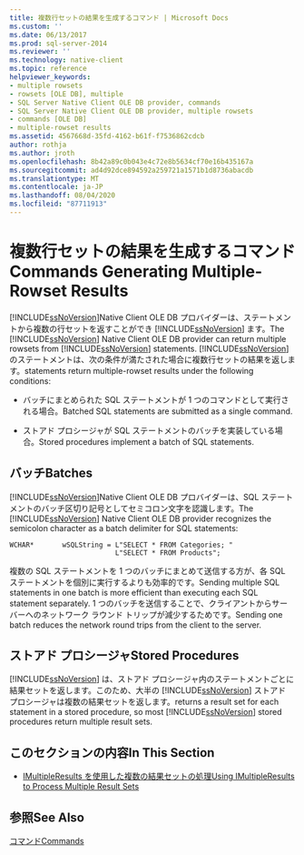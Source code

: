```yaml
---
title: 複数行セットの結果を生成するコマンド | Microsoft Docs
ms.custom: ''
ms.date: 06/13/2017
ms.prod: sql-server-2014
ms.reviewer: ''
ms.technology: native-client
ms.topic: reference
helpviewer_keywords:
- multiple rowsets
- rowsets [OLE DB], multiple
- SQL Server Native Client OLE DB provider, commands
- SQL Server Native Client OLE DB provider, multiple rowsets
- commands [OLE DB]
- multiple-rowset results
ms.assetid: 4567668d-35fd-4162-b61f-f7536862cdcb
author: rothja
ms.author: jroth
ms.openlocfilehash: 8b42a89c0b043e4c72e8b5634cf70e16b435167a
ms.sourcegitcommit: ad4d92dce894592a259721a1571b1d8736abacdb
ms.translationtype: MT
ms.contentlocale: ja-JP
ms.lasthandoff: 08/04/2020
ms.locfileid: "87711913"
---
```

# <a name="commands-generating-multiple-rowset-results"></a><span data-ttu-id="c01c5-102">複数行セットの結果を生成するコマンド</span><span class="sxs-lookup"><span data-stu-id="c01c5-102">Commands Generating Multiple-Rowset Results</span></span>
  <span data-ttu-id="c01c5-103">[!INCLUDE[ssNoVersion](../../includes/ssnoversion-md.md)]Native Client OLE DB プロバイダーは、ステートメントから複数の行セットを返すことができ [!INCLUDE[ssNoVersion](../../includes/ssnoversion-md.md)] ます。</span><span class="sxs-lookup"><span data-stu-id="c01c5-103">The [!INCLUDE[ssNoVersion](../../includes/ssnoversion-md.md)] Native Client OLE DB provider can return multiple rowsets from [!INCLUDE[ssNoVersion](../../includes/ssnoversion-md.md)] statements.</span></span> [!INCLUDE[ssNoVersion](../../includes/ssnoversion-md.md)] <span data-ttu-id="c01c5-104">のステートメントは、次の条件が満たされた場合に複数行セットの結果を返します。</span><span class="sxs-lookup"><span data-stu-id="c01c5-104">statements return multiple-rowset results under the following conditions:</span></span>  
  
-   <span data-ttu-id="c01c5-105">バッチにまとめられた SQL ステートメントが 1 つのコマンドとして実行される場合。</span><span class="sxs-lookup"><span data-stu-id="c01c5-105">Batched SQL statements are submitted as a single command.</span></span>  
  
-   <span data-ttu-id="c01c5-106">ストアド プロシージャが SQL ステートメントのバッチを実装している場合。</span><span class="sxs-lookup"><span data-stu-id="c01c5-106">Stored procedures implement a batch of SQL statements.</span></span>  
  
## <a name="batches"></a><span data-ttu-id="c01c5-107">バッチ</span><span class="sxs-lookup"><span data-stu-id="c01c5-107">Batches</span></span>  
 <span data-ttu-id="c01c5-108">[!INCLUDE[ssNoVersion](../../includes/ssnoversion-md.md)]Native Client OLE DB プロバイダーは、SQL ステートメントのバッチ区切り記号としてセミコロン文字を認識します。</span><span class="sxs-lookup"><span data-stu-id="c01c5-108">The [!INCLUDE[ssNoVersion](../../includes/ssnoversion-md.md)] Native Client OLE DB provider recognizes the semicolon character as a batch delimiter for SQL statements:</span></span>  
  
```  
WCHAR*       wSQLString = L"SELECT * FROM Categories; "  
                          L"SELECT * FROM Products";  
```  
  
 <span data-ttu-id="c01c5-109">複数の SQL ステートメントを 1 つのバッチにまとめて送信する方が、各 SQL ステートメントを個別に実行するよりも効率的です。</span><span class="sxs-lookup"><span data-stu-id="c01c5-109">Sending multiple SQL statements in one batch is more efficient than executing each SQL statement separately.</span></span> <span data-ttu-id="c01c5-110">1 つのバッチを送信することで、クライアントからサーバーへのネットワーク ラウンド トリップが減少するためです。</span><span class="sxs-lookup"><span data-stu-id="c01c5-110">Sending one batch reduces the network round trips from the client to the server.</span></span>  
  
## <a name="stored-procedures"></a><span data-ttu-id="c01c5-111">ストアド プロシージャ</span><span class="sxs-lookup"><span data-stu-id="c01c5-111">Stored Procedures</span></span>  
 [!INCLUDE[ssNoVersion](../../includes/ssnoversion-md.md)] <span data-ttu-id="c01c5-112">は、ストアド プロシージャ内のステートメントごとに結果セットを返します。このため、大半の [!INCLUDE[ssNoVersion](../../includes/ssnoversion-md.md)] ストアド プロシージャは複数の結果セットを返します。</span><span class="sxs-lookup"><span data-stu-id="c01c5-112">returns a result set for each statement in a stored procedure, so most [!INCLUDE[ssNoVersion](../../includes/ssnoversion-md.md)] stored procedures return multiple result sets.</span></span>  
  
## <a name="in-this-section"></a><span data-ttu-id="c01c5-113">このセクションの内容</span><span class="sxs-lookup"><span data-stu-id="c01c5-113">In This Section</span></span>  
  
-   [<span data-ttu-id="c01c5-114">IMultipleResults を使用した複数の結果セットの処理</span><span class="sxs-lookup"><span data-stu-id="c01c5-114">Using IMultipleResults to Process Multiple Result Sets</span></span>](using-imultipleresults-to-process-multiple-result-sets.md)  
  
## <a name="see-also"></a><span data-ttu-id="c01c5-115">参照</span><span class="sxs-lookup"><span data-stu-id="c01c5-115">See Also</span></span>  
 [<span data-ttu-id="c01c5-116">コマンド</span><span class="sxs-lookup"><span data-stu-id="c01c5-116">Commands</span></span>](commands.md)  
  
  
